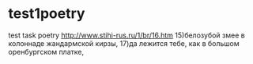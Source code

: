 # test1poetry
test task poetry
http://www.stihi-rus.ru/1/br/16.htm
15)белозубой змее в колоннаде жандармской кирзы,
17)да лежится тебе, как в большом оренбургском платке,
